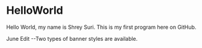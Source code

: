 # HelloWorld
Hello World, my name is Shrey Suri. This is my first program here on GitHub.

June Edit --Two types of banner styles are available.
